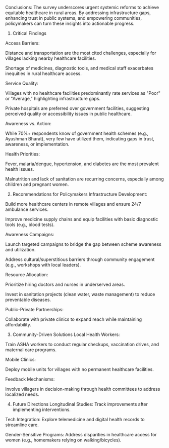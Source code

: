 Conclusions:
The survey underscores urgent systemic reforms to achieve equitable healthcare in rural areas. By addressing infrastructure gaps, enhancing trust in public systems, and empowering communities, policymakers can turn these insights into actionable progress.

1. Critical Findings

Access Barriers:

Distance and transportation are the most cited challenges, especially for villages lacking nearby healthcare facilities.

Shortage of medicines, diagnostic tools, and medical staff exacerbates inequities in rural healthcare access.

Service Quality:

Villages with no healthcare facilities predominantly rate services as "Poor" or "Average," highlighting infrastructure gaps.

Private hospitals are preferred over government facilities, suggesting perceived quality or accessibility issues in public healthcare.

Awareness vs. Action:

While 70%+ respondents know of government health schemes (e.g., Ayushman Bharat), very few have utilized them, indicating gaps in trust, awareness, or implementation.

Health Priorities:

Fever, malaria/dengue, hypertension, and diabetes are the most prevalent health issues.

Malnutrition and lack of sanitation are recurring concerns, especially among children and pregnant women.

2. Recommendations for Policymakers
Infrastructure Development:

Build more healthcare centers in remote villages and ensure 24/7 ambulance services.

Improve medicine supply chains and equip facilities with basic diagnostic tools (e.g., blood tests).

Awareness Campaigns:

Launch targeted campaigns to bridge the gap between scheme awareness and utilization.

Address cultural/superstitious barriers through community engagement (e.g., workshops with local leaders).

Resource Allocation:

Prioritize hiring doctors and nurses in underserved areas.

Invest in sanitation projects (clean water, waste management) to reduce preventable diseases.

Public-Private Partnerships:

Collaborate with private clinics to expand reach while maintaining affordability.

3. Community-Driven Solutions
Local Health Workers:

Train ASHA workers to conduct regular checkups, vaccination drives, and maternal care programs.

Mobile Clinics:

Deploy mobile units for villages with no permanent healthcare facilities.

Feedback Mechanisms:

Involve villagers in decision-making through health committees to address localized needs.

4. Future Directions
Longitudinal Studies: Track improvements after implementing interventions.

Tech Integration: Explore telemedicine and digital health records to streamline care.

Gender-Sensitive Programs: Address disparities in healthcare access for women (e.g., homemakers relying on walking/bicycles).